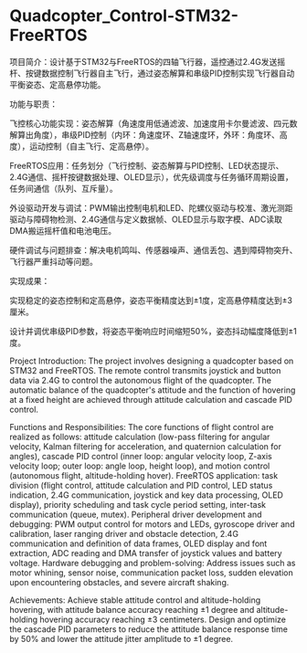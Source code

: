 # Quadcopter_Control-STM32-FreeRTOS

项目简介：设计基于STM32与FreeRTOS的四轴飞行器，遥控通过2.4G发送摇杆、按键数据控制飞行器自主飞行，通过姿态解算和串级PID控制实现飞行器自动平衡姿态、定高悬停功能。

功能与职责：

  飞控核心功能实现：姿态解算（角速度用低通滤波、加速度用卡尔曼滤波、四元数解算出角度），串级PID控制（内环：角速度环、Z轴速度环，外环：角度环、高度），运动控制（自主飞行、定高悬停）。
  
  FreeRTOS应用：任务划分（飞行控制、姿态解算与PID控制、LED状态提示、2.4G通信、摇杆按键数据处理、OLED显示），优先级调度与任务循环周期设置，任务间通信（队列、互斥量）。
  
  外设驱动开发与调试：PWM输出控制电机和LED、陀螺仪驱动与校准、激光测距驱动与障碍物检测、2.4G通信与定义数据帧、OLED显示与取字模、ADC读取DMA搬运摇杆值和电池电压。
  
  硬件调试与问题排查：解决电机鸣叫、传感器噪声、通信丢包、遇到障碍物突升、飞行器严重抖动等问题。
  
实现成果：

  实现稳定的姿态控制和定高悬停，姿态平衡精度达到±1度，定高悬停精度达到±3厘米。
  
  设计并调优串级PID参数，将姿态平衡响应时间缩短50%，姿态抖动幅度降低到±1度。

Project Introduction: The project involves designing a quadcopter based on STM32 and FreeRTOS. The remote control transmits joystick and button data via 2.4G to control the autonomous flight of the quadcopter. The automatic balance of the quadcopter's attitude and the function of hovering at a fixed height are achieved through attitude calculation and cascade PID control. 

Functions and Responsibilities: 
The core functions of flight control are realized as follows: attitude calculation (low-pass filtering for angular velocity, Kalman filtering for acceleration, and quaternion calculation for angles), cascade PID control (inner loop: angular velocity loop, Z-axis velocity loop; outer loop: angle loop, height loop), and motion control (autonomous flight, altitude-holding hover). 
FreeRTOS application: task division (flight control, attitude calculation and PID control, LED status indication, 2.4G communication, joystick and key data processing, OLED display), priority scheduling and task cycle period setting, inter-task communication (queue, mutex). 
Peripheral driver development and debugging: PWM output control for motors and LEDs, gyroscope driver and calibration, laser ranging driver and obstacle detection, 2.4G communication and definition of data frames, OLED display and font extraction, ADC reading and DMA transfer of joystick values and battery voltage. 
Hardware debugging and problem-solving: Address issues such as motor whining, sensor noise, communication packet loss, sudden elevation upon encountering obstacles, and severe aircraft shaking. 

Achievements: 
Achieve stable attitude control and altitude-holding hovering, with attitude balance accuracy reaching ±1 degree and altitude-holding hovering accuracy reaching ±3 centimeters. 
Design and optimize the cascade PID parameters to reduce the attitude balance response time by 50% and lower the attitude jitter amplitude to ±1 degree.
